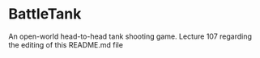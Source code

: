 # BattleTank
An open-world head-to-head tank shooting game.
Lecture 107 regarding the editing of this README.md file

